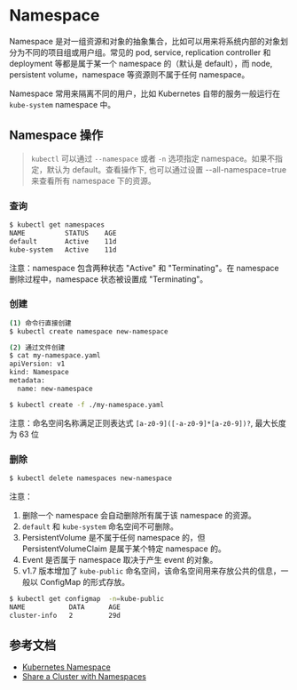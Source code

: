 # Namespace

Namespace 是对一组资源和对象的抽象集合，比如可以用来将系统内部的对象划分为不同的项目组或用户组。常见的 pod, service, replication controller 和 deployment 等都是属于某一个 namespace 的（默认是 default），而 node, persistent volume，namespace 等资源则不属于任何 namespace。

Namespace 常用来隔离不同的用户，比如 Kubernetes 自带的服务一般运行在 `kube-system` namespace 中。

## Namespace 操作

> `kubectl` 可以通过 `--namespace` 或者 `-n` 选项指定 namespace。如果不指定，默认为 default。查看操作下, 也可以通过设置 --all-namespace=true 来查看所有 namespace 下的资源。

### 查询

```sh
$ kubectl get namespaces
NAME          STATUS    AGE
default       Active    11d
kube-system   Active    11d
```

注意：namespace 包含两种状态 "Active" 和 "Terminating"。在 namespace 删除过程中，namespace 状态被设置成 "Terminating"。


### 创建

```sh
(1) 命令行直接创建
$ kubectl create namespace new-namespace

(2) 通过文件创建
$ cat my-namespace.yaml
apiVersion: v1
kind: Namespace
metadata:
  name: new-namespace

$ kubectl create -f ./my-namespace.yaml

```

注意：命名空间名称满足正则表达式 `[a-z0-9]([-a-z0-9]*[a-z0-9])?`, 最大长度为 63 位



### 删除

```sh
$ kubectl delete namespaces new-namespace
```

注意：

1. 删除一个 namespace 会自动删除所有属于该 namespace 的资源。
2. `default` 和 `kube-system` 命名空间不可删除。
3. PersistentVolume 是不属于任何 namespace 的，但 PersistentVolumeClaim 是属于某个特定 namespace 的。
4. Event 是否属于 namespace 取决于产生 event 的对象。
5. v1.7 版本增加了 `kube-public` 命名空间，该命名空间用来存放公共的信息，一般以 ConfigMap 的形式存放。

```sh
$ kubectl get configmap  -n=kube-public
NAME           DATA      AGE
cluster-info   2         29d
```

## 参考文档

- [Kubernetes Namespace](https://kubernetes.io/docs/concepts/overview/working-with-objects/namespaces/)
- [Share a Cluster with Namespaces](https://kubernetes.io/docs/tasks/administer-cluster/namespaces/)
